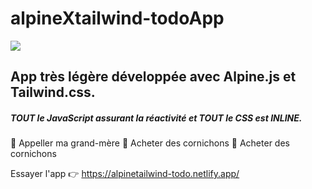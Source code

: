 # alpineXtailwind-todoApp
![](https://caffeinecreations.ca/imager/uploads/blog/20320/alpine-plus-tailwind_b4afd5938494bdf3fa5c0c6765d37025.jpg)

## App très légère développée avec Alpine.js et Tailwind.css. 
##### TOUT le JavaScript assurant la réactivité et TOUT le CSS est INLINE.

:white_square_button: Appeller ma grand-mère
:white_square_button: Acheter des cornichons
:white_square_button: Acheter des cornichons

Essayer l'app :point_right: https://alpinetailwind-todo.netlify.app/
